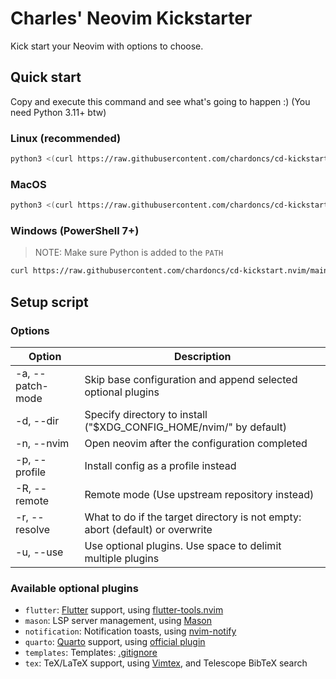 # Charles' Neovim Kickstarter

Kick start your Neovim with options to choose.

## Quick start

Copy and execute this command and see what's going to happen :) (You need Python 3.11+ btw)

### Linux (recommended)

```bash
python3 <(curl https://raw.githubusercontent.com/chardoncs/cd-kickstart.nvim/main/setup.py) -R -n
```

### MacOS

```bash
python3 <(curl https://raw.githubusercontent.com/chardoncs/cd-kickstart.nvim/main/setup.py) -R -n -d ~/.config/neovim/
```

### Windows (PowerShell 7+)

> NOTE: Make sure Python is added to the `PATH`

```bash
curl https://raw.githubusercontent.com/chardoncs/cd-kickstart.nvim/main/setup.py | python - -R -n -d ~/AppData/Local/nvim/
```

## Setup script

### Options

|    Option        |                                 Description                                    |
|------------------|--------------------------------------------------------------------------------|
| -a, --patch-mode | Skip base configuration and append selected optional plugins                   |
| -d, --dir        | Specify directory to install ("$XDG_CONFIG_HOME/nvim/" by default)             |
| -n, --nvim       | Open neovim after the configuration completed                                  |
| -p, --profile    | Install config as a profile instead                                            |
| -R, --remote     | Remote mode (Use upstream repository instead)                                  |
| -r, --resolve    | What to do if the target directory is not empty: abort (default) or overwrite  |
| -u, --use        | Use optional plugins. Use space to delimit multiple plugins                    |

### Available optional plugins

- `flutter`: [Flutter](https://flutter.dev/) support, using [flutter-tools.nvim](https://github.com/nvim-flutter/flutter-tools.nvim)
- `mason`: LSP server management, using [Mason](https://github.com/williamboman/mason.nvim)
- `notification`: Notification toasts, using [nvim-notify](https://github.com/rcarriga/nvim-notify)
- `quarto`: [Quarto](https://quarto.org/) support, using [official plugin](https://github.com/quarto-dev/quarto-nvim)
- `templates`: Templates: [.gitignore](https://github.com/wintermute-cell/gitignore.nvim)
- `tex`: TeX/LaTeX support, using [Vimtex](https://github.com/lervag/vimtex/), and Telescope BibTeX search

